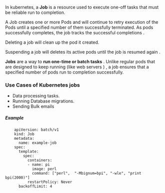 
In kubernetes, a **Job** is a resource used to execute one-off tasks that must be reliable run to completion. 

A Job creates one or more Pods and will continue to retry execution of the Pods until a specified number of them successfully terminated. As pods successfully completes, the job tracks the successful completions . 

Deleting a job will clean up the pod it created. 

Suspending a job will deletes its active pods until the job is resumed again . 



**Jobs** are a way to **run one-time or batch tasks** . Unlike regular pods that are designed to keep running (like web servers ) , a job ensures that a specified number of pods run to completion successfully. 


### Use Cases of Kubernetes jobs 

* Data processing tasks. 
* Running Database migrations. 
* Sending Bulk emails 

##### Example 


		apiVersion: batch/v1
		kind: Job
		metadata:
		  name: example-job
		spec:
		  template:
		    spec:
		      containers:
		      - name: pi
		        image: perl
		        command: ["perl",  "-Mbignum=bpi", "-wle", "print bpi(2000)"]
		      restartPolicy: Never
		  backoffLimit: 4




